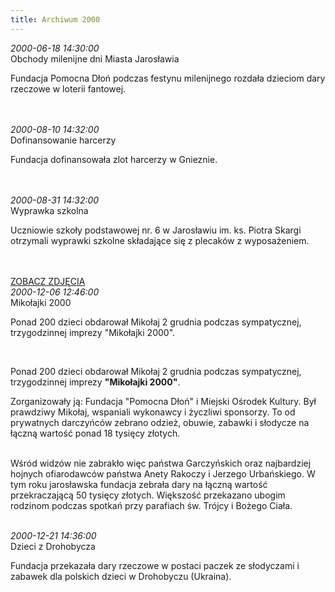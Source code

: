 ```yaml
---
title: Archiwum 2000
---
```


<div class="archiveItem">
<i>2000-06-18 14:30:00</i><br>
Obchody milenijne dni Miasta Jarosławia<p>Fundacja Pomocna Dłoń podczas festynu milenijnego rozdała dzieciom dary rzeczowe w loterii fantowej.</p><br>
<br>
</div>
<div class="archiveItem">
<i>2000-08-10 14:32:00</i><br>
Dofinansowanie harcerzy<p>Fundacja dofinansowała zlot harcerzy w Gnieznie.</p><br>
<br>
</div>
<div class="archiveItem">
<i>2000-08-31 14:32:00</i><br>
Wyprawka szkolna<p>Uczniowie szkoły podstawowej nr. 6 w Jarosławiu im. ks. Piotra Skargi otrzymali wyprawki szkolne składające się z plecaków z wyposażeniem.</p><br>
<br>
<a href='#' onclick="openImageBrowser(event, '["img/archive_files/01/as[1].jpg"]', 0)" class='loadImages'>ZOBACZ ZDJĘCIA</a>
</div>
<div class="archiveItem">
<i>2000-12-06 12:46:00</i><br>
Mikołajki 2000<p>Ponad 200 dzieci obdarował Mikołaj 2 grudnia podczas sympatycznej, trzygodzinnej imprezy "Mikołajki 2000".</p><br>
<p>Ponad 200 dzieci obdarował Mikołaj 2 grudnia podczas sympatycznej, trzygodzinnej imprezy <strong>"Mikołajki 2000"</strong>.</p><p>Zorganizowały ją: Fundacja "Pomocna Dłoń" i Miejski Ośrodek Kultury. Był prawdziwy Mikołaj, wspaniali wykonawcy i życzliwi sponsorzy. To od prywatnych darczyńców zebrano odzież, obuwie, zabawki i słodycze na łączną wartość ponad 18 tysięcy złotych.</p><p><br>Wśród widzów nie zabrakło więc państwa Garczyńskich oraz najbardziej hojnych ofiarodawców państwa Anety Rakoczy i Jerzego Urbańskiego. W tym roku jarosławska fundacja zebrała dary na łączną wartość przekraczającą 50 tysięcy złotych. Większość przekazano ubogim rodzinom podczas spotkań przy parafiach św. Trójcy i Bożego Ciała.</p><br>
</div>
<div class="archiveItem">
<i>2000-12-21 14:36:00</i><br>
Dzieci z Drohobycza<p>Fundacja przekazała dary rzeczowe w postaci paczek ze słodyczami i zabawek dla polskich dzieci w Drohobyczu (Ukraina).</p><br>
<br>
</div>
